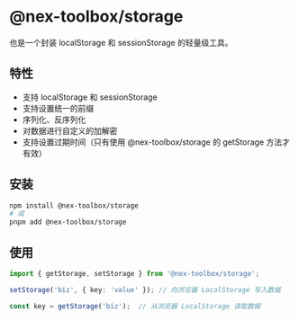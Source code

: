 # @nex-toolbox/storage

也是一个封装 localStorage 和 sessionStorage 的轻量级工具。

## 特性

- 支持 localStorage 和 sessionStorage
- 支持设置统一的前缀
- 序列化、反序列化
- 对数据进行自定义的加解密
- 支持设置过期时间（只有使用 @nex-toolbox/storage 的 getStorage 方法才有效）

## 安装
```bash
npm install @nex-toolbox/storage
# 或
pnpm add @nex-toolbox/storage
```

## 使用
```typescript
import { getStorage, setStorage } from '@nex-toolbox/storage';

setStorage('biz', { key: 'value' }); // 向浏览器 LocalStorage 写入数据

const key = getStorage('biz');  // 从浏览器 LocalStorage 读取数据
```
